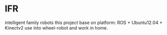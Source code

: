 # IFR
intelligent family robots
this project base on platform: ROS + Ubuntu12.04 + Kinectv2
use into wheel-robot and work in home.

